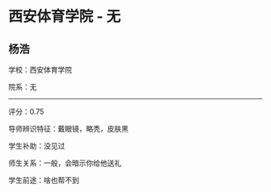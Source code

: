 # 西安体育学院 - 无

## 杨浩

学校：西安体育学院

院系：无

* * *

评分：0.75

导师辨识特征：戴眼镜，略秃，皮肤黑

学生补助：没见过

师生关系：一般，会暗示你给他送礼

学生前途：啥也帮不到